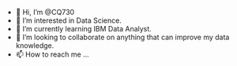 - 👋 Hi, I’m @CQ730
- 👀 I’m interested in Data Science.
- 🌱 I’m currently learning IBM Data Analyst.
- 💞️ I’m looking to collaborate on anything that can improve my data knowledge.
- 📫 How to reach me ...

<!---
CQ730/CQ730 is a ✨ special ✨ repository because its `README.md` (this file) appears on your GitHub profile.
You can click the Preview link to take a look at your changes.
--->

